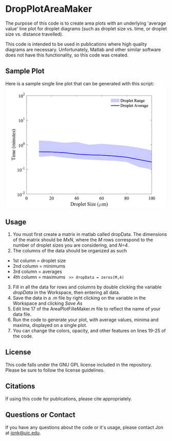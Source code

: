 # DropPlotAreaMaker
The purpose of this code is to create area plots with an underlying 'average value' line plot for droplet diagrams (such as droplet size vs. time, or droplet size vs. distance travelled). 

This code is intended to be used in publications where high quality diagrams are necessary. Unfortunately, Matlab and other similar software does not have this functionality, so this code was created.

## Sample Plot
Here is a sample single line plot that can be generated with this script:
![Alt text](sample.png "Sample Plot")

## Usage
1. You must first create a matrix in matlab called dropData. The dimensions of the matrix should be *MxN*, where the *M* rows correspond to the number of droplet sizes you are considering, and *N=4*.
2. The columns of the data should be organized as such
 - 1st column = droplet size
 - 2nd column = minimums
 - 3rd column = averages
 - 4th column = maximums
 ` >> dropData = zeros(M,4)`
3. Fill in all the data for rows and columns by double clicking the variable *dropData* in the Workspace, then entering all data.
4. Save the data in a .m file by right clicking on the variable in the Workspace and clicking *Save As*
1. Edit line 17 of the AreaPlotFilleMaker.m file to reflect the name of your data file.
1. Run the code to generate your plot, with average values, minima and maxima, displayed on a single plot.
1. You can change the colors, opacity, and other features on lines 19-25 of the code.

## License
This code falls under the GNU GPL license included in the repository. Please be sure to follow the license guidelines.

## Citations
If using this code for publications, please cite appropriately.

## Questions or Contact
If you have any questions about the code or it's usage, please contact Jon at jonk@uic.edu.
